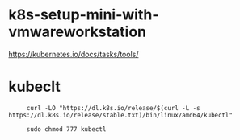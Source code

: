 # k8s-setup-mini-with-vmwareworkstation

https://kubernetes.io/docs/tasks/tools/

# kubeclt 
 
         curl -LO "https://dl.k8s.io/release/$(curl -L -s https://dl.k8s.io/release/stable.txt)/bin/linux/amd64/kubectl"

         sudo chmod 777 kubectl
